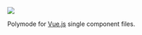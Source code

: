 ![](https://github.com/akirak/poly-vue/workflows/CI/badge.svg)

Polymode for [Vue.js](https://vuejs.org) single component files.
